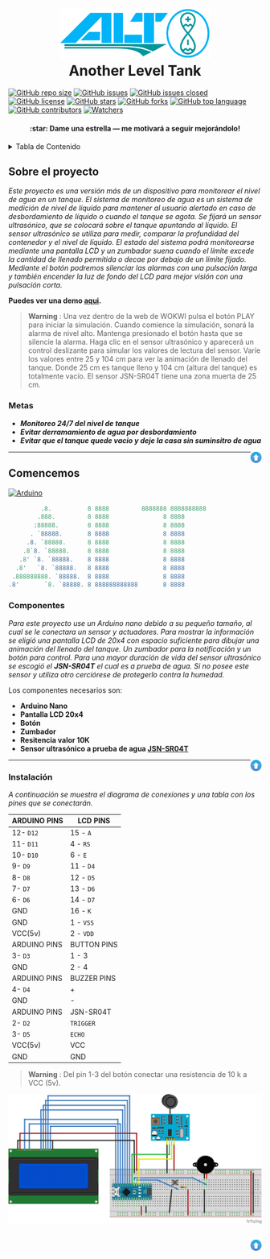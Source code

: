 <h1 align="center">
  <img alt="ALT logo" src="https://github.com/alexminator/ALT_nano/blob/master/img/ALT_logo.png" width="300px"/><br/>
  <strong>Another Level Tank</strong>
</h1>

<a name="readme-top"></a>

[![GitHub repo size](https://img.shields.io/github/repo-size/alexminator/ALT_nano?logo=github&style=plastic)](https://github.com/alexminator/ALT_nano/)
[![GitHub issues](https://img.shields.io/github/issues-raw/alexminator/ALT_nano?logo=github&style=plastic)](https://github.com/alexminator/ALT_nano/issues)
[![GitHub issues closed](https://img.shields.io/github/issues-closed/alexminator/ALT_nano?logo=github&style=plastic)](https://github.com/alexminator/ALT_nano/issues)
[![GitHub license](https://img.shields.io/github/license/alexminator/ALT_nano?logo=github&style=plastic)](https://github.com/alexminator/ALT_nano/blob/master/LICENSE) 
[![GitHub stars](https://img.shields.io/github/stars/alexminator/ALT_nano.svg?style=plastic&logo=github&color=yellow)](https://github.com/alexminator/ALT_nano/stargazers) 
[![GitHub forks](https://img.shields.io/github/forks/alexminator/ALT_nano.svg?logo=github&color=teal&style=plastic)](https://github.com/alexminator/ALT_nano/network/members)
[![GitHub top language](https://img.shields.io/github/languages/top/alexminator/ALT_nano?logo=github&style=plastic&color=blueviolet)](https://github.com/alexminator/ALT_nano/)
[![GitHub contributors](https://img.shields.io/github/contributors/alexminator/ALT_nano?logo=github&style=plastic)](https://github.com/alexminator/ALT_nano/)
[![Watchers](https://img.shields.io/github/watchers/alexminator/ALT_nano?logo=github&color=teal&style=plastic)](https://github.com/alexminator/ALT_nano/watchers)

<h4 align="center">:star: Dame una estrella — me motivará a seguir mejorándolo!</h4>

<!-- TABLE OF CONTENTS -->
<details>
  <summary>Tabla de Contenido</summary>
  <ol>
    <li>
      <a href="#sobre-el-proyecto">Sobre el proyecto</a>
      <ul>
        <li><a href="#metas">Metas</a></li>
      </ul>
    </li>
    <li>
      <a href="#comencemos">Comencemos</a>
      <ul>
        <li><a href="#componentes">Componentes</a></li>
        <li><a href="#instalación">Instalación</a></li>
        <li><a href="#diagram">Diagramas</a></li>
      </ul>
    </li>
    <li><a href="#usage">Usage</a></li>
    <li><a href="#roadmap">Roadmap</a></li>
    <li><a href="#contributing">Contributing</a></li>
    <li><a href="#license">License</a></li>
    <li><a href="#contact">Contact</a></li>
    <li><a href="#acknowledgments">Acknowledgments</a></li>
  </ol>
</details>

<!-- ABOUT THE PROJECT -->
## Sobre el proyecto

*Este proyecto es una versión más de un dispositivo para monitorear el nivel de agua en un tanque. El sistema de monitoreo de agua es un sistema de medición de nivel de líquido para mantener al usuario alertado en caso de desbordamiento de líquido o cuando el tanque se agota. Se fijará un sensor ultrasónico, que se colocará sobre el tanque apuntando al líquido. El sensor ultrasónico se utiliza para medir, comparar la profundidad del contenedor y el nivel de líquido. El estado del sistema podrá monitorearse mediante una pantalla LCD y un zumbador suena cuando el límite excede la cantidad de llenado permitida o decae por debajo de un límite fijado. Mediante el botón podremos silenciar las alarmas con una pulsación larga y también encender la luz de fondo del LCD para mejor visión con una pulsación corta.*

**Puedes ver una demo [aqui](https://wokwi.com/projects/356392498196222977).**
> **Warning** :
Una vez dentro de la web de WOKWI pulsa el botón PLAY para iniciar la simulación. Cuando comience la simulación, sonará la alarma de nivel alto. Mantenga presionado el botón hasta que se silencie la alarma. Haga clic en el sensor ultrasónico y aparecerá un control deslizante para simular los valores de lectura del sensor. Varíe los valores entre 25 y 104 cm para ver la animación de llenado del tanque. Donde 25 cm es tanque lleno y 104 cm (altura del tanque) es totalmente vacío. El sensor JSN-SR04T tiene una zona muerta de 25 cm.

### Metas 

- **_Monitoreo 24/7 del nivel de tanque_**
- **_Evitar derramamiento de agua por desbordamiento_**
- **_Evitar que el tanque quede vacio y deje la casa sin suminsitro de agua_**

<a href="#readme-top"><img align="right" border="0" src="https://github.com/alexminator/ALT_nano/blob/master/img/up_arrow.png" width="22" ></a>

---

<!-- GETTING STARTED -->
## Comencemos

[![Arduino](https://img.shields.io/badge/Arduino-Project-teal.svg?colorA=teal&colorB=red&style=for-the-badge)](https://github.com/alexminator/ALT_nano/)

```js
         .8.          8 8888         8888888 8888888888
        .888.         8 8888               8 8888
       :88888.        8 8888               8 8888
      . `88888.       8 8888               8 8888
     .8. `88888.      8 8888               8 8888
    .8`8. `88888.     8 8888               8 8888
   .8' `8. `88888.    8 8888               8 8888
  .8'   `8. `88888.   8 8888               8 8888
 .888888888. `88888.  8 8888               8 8888
.8'       `8. `88888. 8 888888888888       8 8888

```
### Componentes

*Para este proyecto use un Arduino nano debido a su pequeño tamaño, al cual se le conectara un sensor y actuadores. Para mostrar la información se eligió una pantalla LCD de 20x4 con espacio suficiente para dibujar una animación del llenado del tanque. Un zumbador para la notificación y un botón para control. Para una mayor duración de vida del sensor ultrasónico se escogió el **JSN-SR04T** el cual es a prueba de agua. Si no posee este sensor y utiliza otro cerciórese de protegerlo contra la humedad.*

Los componentes necesarios son:

- **Arduino Nano**
- **Pantalla LCD 20x4**
- **Botón**
- **Zumbador**
- **Resitencia valor 10K**
- **Sensor ultrasónico a prueba de agua [JSN-SR04T](https://naylampmechatronics.com/img/cms/Datasheets/JSN-SR04T-2-0.pdf)**

<a href="#readme-top"><img align="right" border="0" src="https://github.com/alexminator/ALT_nano/blob/master/img/up_arrow.png" width="22" ></a>

---

### Instalación 

*A continuación se muestra el diagrama de conexiones y una tabla con los pines que se conectarán.*

| ARDUINO PINS | LCD PINS    |  
| ------------ | ----------- | 
|  12-  `D12`  |   15 - `A`  |
|  11-  `D11`  |   4 - `RS`  |
|  10-  `D10`  |   6 - `E`   |
|  9-  `D9`    |   11 - `D4` |
|  8-  `D8`    |   12 - `D5` |
|  7-  `D7`    |   13 - `D6` |
|  6-  `D6`    |   14 - `D7` |
|    GND       |   16 - `K`  |
|    GND       |   1 - `VSS` |
|   VCC(5v)    |   2 - `VDD` |
| ARDUINO PINS | BUTTON PINS | 
|  3-  `D3`    |   1 - 3     | 
|    GND       |   2 - 4     |  
| ARDUINO PINS | BUZZER PINS |
|  4-  `D4`    |     +       |
|    GND       |     -       |
| ARDUINO PINS | JSN-SR04T   |
|  2-  `D2`    |  `TRIGGER`  |
|  3-  `D5`    |   `ECHO`    |
|   VCC(5v)    |    VCC      |
|    GND       |    GND      |

> **Warning** :
Del pin 1-3 del botón conectar una resistencia de 10 k a VCC (5v).

![Diagram](https://github.com/alexminator/ALT_nano/blob/master/img/diagrama.jpg?raw=true)



<a href="#readme-top"><img align="right" border="0" src="https://github.com/alexminator/ALT_nano/blob/master/img/up_arrow.png" width="22" ></a>
---


